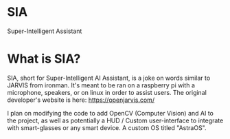 # SIA
Super-Intelligent Assistant

# What is SIA?

SIA, short for Super-Intelligent AI Assistant, is a joke on words similar to JARVIS from ironman. It's meant to be ran on a raspberry pi with a microphone, speakers, or on linux in order to assist users. The original developer's website is here: https://openjarvis.com/

I plan on modifying the code to add OpenCV (Computer Vision) and AI to the project, as well as potentially a HUD / Custom user-interface to integrate with smart-glasses or any smart device. A custom OS titled "AstraOS".
